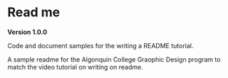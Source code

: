 # Read me

**Version 1.0.0**

Code and document samples for the writing a README tutorial.

A sample readme for the Algonquin College Graophic Design program to match the video tutorial on writing on readme.

